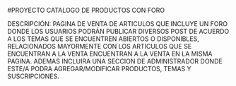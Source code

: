 #PROYECTO CATALOGO DE PRODUCTOS CON FORO

DESCRIPCIÓN: PAGINA DE VENTA DE ARTICULOS QUE INCLUYE UN FORO DONDE LOS USUARIOS
PODRÁN PUBLICAR DIVERSOS POST DE ACUERDO A LOS TEMAS QUE SE ENCUENTREN ABIERTOS O
DISPONIBLES, RELACIONADOS MAYORMENTE CON LOS ARTICULOS QUE SE ENCUENTRAN A LA VENTA ENCUENTRAN
A LA VENTA EN LA MISMA PAGINA. ADEMAS INCLUIRA UNA SECCION DE ADMINISTRADOR DONDE ESTE/A
PODRA AGREGAR/MODIFICAR PRODUCTOS, TEMAS Y SUSCRIPCIONES.